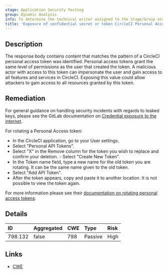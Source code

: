 ```yaml
---
stage: Application Security Testing
group: Dynamic Analysis
info: To determine the technical writer assigned to the Stage/Group associated with this page, see https://handbook.gitlab.com/handbook/product/ux/technical-writing/#assignments
title: 'Exposure of confidential secret or token CircleCI Personal Access Token'
---
```


## Description

The response body contains content that matches the pattern of a CircleCI personal access token was identified. Personal access tokens grant the same level of permissions as the user that created the token. A malicious actor with access to this token can impersonate the user and gain access to all features and services in CircleCI.
Exposing this value could allow attackers to gain access to all resources granted by this token.

## Remediation

For general guidance on handling security incidents with regards to leaked keys, please see the GitLab documentation on [Credential exposure to the internet](../../../../../security/responding_to_security_incidents.md#credential-exposure-to-public-internet).

For rotating a Personal Access token:

- In the CircleCI application, go to your User settings.
- Select "Personal API Tokens".
- Select "X" in the Remove column for the token you wish to replace and confirm your deletion. - Select "Create New Token".
- In the Token name field, type a new name for the old token you are rotating. It can be the same name given to the old token.
- Select "Add API Token".
- After the token appears, copy and paste it to another location. It is not possible to view the token again.

For more information please see their [documentation on rotating personal access tokens](https://circleci.com/docs/managing-api-tokens/#rotating-a-personal-api-token).

## Details

| ID | Aggregated | CWE | Type | Risk |
|:---|:-----------|:----|:-----|:-----|
| 798.132 | false | 798 | Passive | High |

## Links

- [CWE](https://cwe.mitre.org/data/definitions/798.html)
